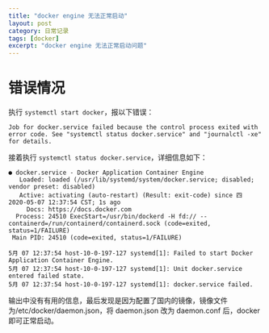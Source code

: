 ```yaml
---
title: "docker engine 无法正常启动"
layout: post
category: 日常记录
tags: [docker]
excerpt: "docker engine 无法正常启动问题"
---
```


# 错误情况

执行 `systemctl start docker`，报以下错误：

```
Job for docker.service failed because the control process exited with error code. See "systemctl status docker.service" and "journalctl -xe" for details.
```

接着执行 `systemctl status docker.service`，详细信息如下：

```
● docker.service - Docker Application Container Engine
   Loaded: loaded (/usr/lib/systemd/system/docker.service; disabled; vendor preset: disabled)
   Active: activating (auto-restart) (Result: exit-code) since 四 2020-05-07 12:37:54 CST; 1s ago
     Docs: https://docs.docker.com
  Process: 24510 ExecStart=/usr/bin/dockerd -H fd:// --containerd=/run/containerd/containerd.sock (code=exited, status=1/FAILURE)
 Main PID: 24510 (code=exited, status=1/FAILURE)

5月 07 12:37:54 host-10-0-197-127 systemd[1]: Failed to start Docker Application Container Engine.
5月 07 12:37:54 host-10-0-197-127 systemd[1]: Unit docker.service entered failed state.
5月 07 12:37:54 host-10-0-197-127 systemd[1]: docker.service failed.
```

输出中没有有用的信息，最后发现是因为配置了国内的镜像，镜像文件为/etc/docker/daemon.json，将 daemon.json 改为 daemon.conf 后，docker 即可正常启动。